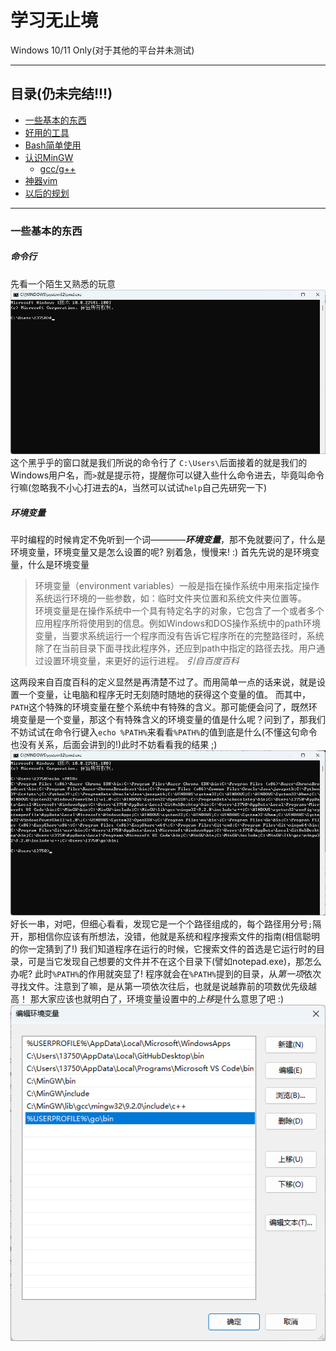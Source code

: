 # 学习无止境

Windows 10/11 Only(对于其他的平台并未测试)

---

## 目录(仍未完结\!\!\!)

- [一些基本的东西](#一些基本的东西)
- [好用的工具](#工具推荐)
- [Bash简单使用](#Bash的简单使用)
- [认识MinGW](#认识MinGW)
  - [gcc/g++](#gcc/g++简单用法)
- [神器vim](#vim)
- [以后的规划](#进阶)

---

### 一些基本的东西

##### 命令行

先看一个陌生又熟悉的玩意
![Windows Console](./c1-WindowsConsole.png)
这个黑乎乎的窗口就是我们所说的命令行了
`C:\Users\`后面接着的就是我们的Windows用户名，而`>`就是提示符，提醒你可以键入些什么命令进去，毕竟叫命令行嘛(忽略我不小心打进去的`A`，当然可以试试`help`自己先研究一下)

##### 环境变量

平时编程的时候肯定不免听到一个词————__*环境变量*__，那不免就要问了，什么是环境变量，环境变量又是怎么设置的呢? 别着急，慢慢来! :)
首先先说的是环境变量，什么是环境变量
>环境变量（environment variables）一般是指在操作系统中用来指定操作系统运行环境的一些参数，如：临时文件夹位置和系统文件夹位置等。<br>
>环境变量是在操作系统中一个具有特定名字的对象，它包含了一个或者多个应用程序所将使用到的信息。例如Windows和DOS操作系统中的path环境变量，当要求系统运行一个程序而没有告诉它程序所在的完整路径时，系统除了在当前目录下面寻找此程序外，还应到path中指定的路径去找。用户通过设置环境变量，来更好的运行进程。
*引自百度百科*

这两段来自百度百科的定义显然是再清楚不过了。而用简单一点的话来说，就是设置一个变量，让电脑和程序无时无刻随时随地的获得这个变量的值。
而其中，`PATH`这个特殊的环境变量在整个系统中有特殊的含义。那可能便会问了，既然环境变量是一个变量，那这个有特殊含义的环境变量的值是什么呢？问到了，那我们不妨试试在命令行键入`echo %PATH%`来看看`%PATH%`的值到底是什么(不懂这句命令也没有关系，后面会讲到的!)此时不妨看看我的结果 ;)
![My Env %PATH%'s value](./c1-echoEnvPATH.png)
好长一串，对吧，但细心看看，发现它是一个个路径组成的，每个路径用分号`;`隔开，那相信你应该有所想法，没错，他就是系统和程序搜索文件的指南(相信聪明的你一定猜到了!) 我们知道程序在运行的时候，它搜索文件的首选是它运行时的目录，可是当它发现自己想要的文件并不在这个目录下(譬如notepad.exe)，那怎么办呢? 此时`%PATH%`的作用就突显了! 程序就会在`%PATH%`提到的目录，从*第一项*依次寻找文件。注意到了嘛，是从第一项依次往后，也就是说越靠前的项数优先级越高！
那大家应该也就明白了，环境变量设置中的*上移*是什么意思了吧 :)
![env settings](./c1-userenv.png)
